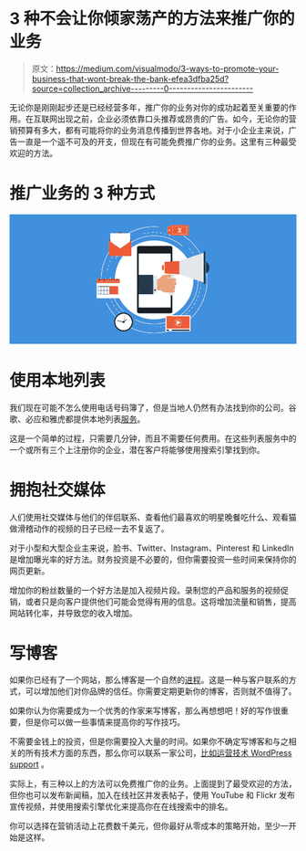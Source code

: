 # 3 种不会让你倾家荡产的方法来推广你的业务

> 原文：<https://medium.com/visualmodo/3-ways-to-promote-your-business-that-wont-break-the-bank-efea3dfba25d?source=collection_archive---------0----------------------->

无论你是刚刚起步还是已经经营多年，推广你的业务对你的成功起着至关重要的作用。在互联网出现之前，企业必须依靠口头推荐或昂贵的广告。如今，无论你的营销预算有多大，都有可能将你的业务消息传播到世界各地。对于小企业主来说，广告一直是一个遥不可及的开支，但现在有可能免费推广你的业务。这里有三种最受欢迎的方法。

# 推广业务的 3 种方式

![](img/9c1a27994bb012ec18b1308195efc398.png)

# 使用本地列表

我们现在可能不怎么使用电话号码簿了，但是当地人仍然有办法找到你的公司。谷歌、必应和雅虎都提供本地列表[服务](https://visualmodo.com/blog/)。

这是一个简单的过程，只需要几分钟，而且不需要任何费用。在这些列表服务中的一个或所有三个上注册你的企业，潜在客户将能够使用搜索引擎找到你。

# 拥抱社交媒体

人们使用社交媒体与他们的伴侣联系、查看他们最喜欢的明星晚餐吃什么、观看猫做滑稽动作的视频的日子已经一去不复返了。

对于小型和大型企业主来说，脸书、Twitter、Instagram、Pinterest 和 LinkedIn 是增加曝光率的好方法。财务投资是不必要的，但你需要投资一些时间来保持你的网页更新。

增加你的粉丝数量的一个好方法是加入视频片段。录制您的产品和服务的视频促销，或者只是向客户提供他们可能会觉得有用的信息。这将增加流量和销售，提高网站转化率，并导致您的收入增加。

# 写博客

如果你已经有了一个网站，那么博客是一个自然的[进程](https://awards.visualmodo.com/)。这是一种与客户联系的方式，可以增加他们对你品牌的信任。你需要定期更新你的博客，否则就不值得了。

如果你认为你需要成为一个优秀的作家来写博客，那么再想想吧！好的写作很重要，但是你可以做一些事情来提高你的写作技巧。

不需要金钱上的投资，但是你需要投入大量的时间。如果你不确定写博客和与之相关的所有技术方面的东西，那么你可以联系一家公司，[比如运营技术 WordPress support](https://www.operationtechnology.com/wordpress-website-support-and-maintenance-services/) 。

实际上，有三种以上的方法可以免费推广你的业务。上面提到了最受欢迎的方法，但你也可以发布新闻稿，加入在线社区并发表帖子，使用 YouTube 和 Flickr 发布宣传视频，并使用搜索引擎优化来提高你在在线搜索中的排名。

你可以选择在营销活动上花费数千美元，但你最好从零成本的策略开始，至少一开始是这样。